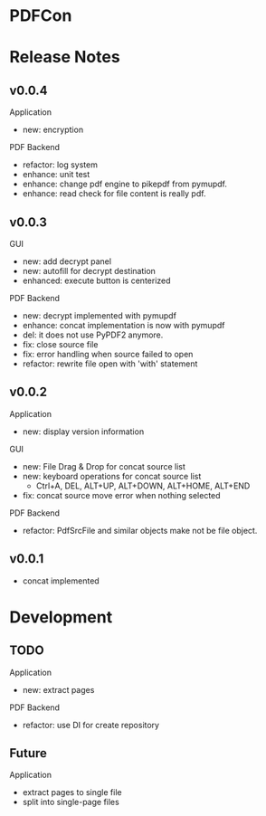 PDFCon
======================



# Release Notes

## v0.0.4

Application
* new: encryption

PDF Backend
* refactor: log system
* enhance: unit test
* enhance: change pdf engine to pikepdf from pymupdf.
* enhance: read check for file content is really pdf.

## v0.0.3

GUI
* new: add decrypt panel
* new: autofill for decrypt destination
* enhanced: execute button is centerized

PDF Backend
* new: decrypt implemented with pymupdf
* enhance: concat implementation is now with pymupdf
* del: it does not use PyPDF2 anymore.
* fix: close source file
* fix: error handling when source failed to open
* refactor: rewrite file open with 'with' statement

## v0.0.2

Application
* new: display version information

GUI 
* new: File Drag & Drop for concat source list
* new: keyboard operations for concat source list
  * Ctrl+A, DEL, ALT+UP, ALT+DOWN, ALT+HOME, ALT+END
* fix: concat source move error when nothing selected

PDF Backend
* refactor: PdfSrcFile and similar objects make not be file object.

## v0.0.1
* concat implemented

# Development
## TODO

Application
* new: extract pages

PDF Backend
* refactor: use DI for create repository

## Future

Application
* extract pages to single file
* split into single-page files
